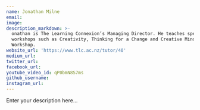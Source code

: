 ```yaml
---
name: Jonathan Milne
email:
image:
description_markdown: >-
  onathan is The Learning Connexion’s Managing Director. He teaches specialised
  workshops such as Creativity, Thinking for a Change and Creative Mind
  Workshop.
website_url: 'https://www.tlc.ac.nz/tutor/40'
medium_url:
twitter_url:
facebook_url:
youtube_video_id: qP0bmN8S7ms
github_username:
instagram_url:
---
```


Enter your description here...
